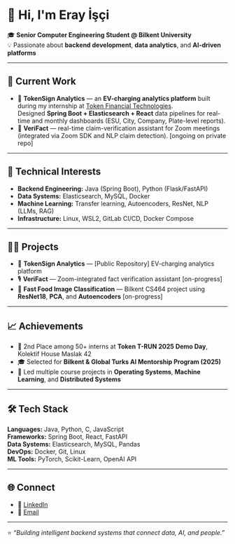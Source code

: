 # 👋 Hi, I'm Eray İşçi  

🎓 **Senior Computer Engineering Student @ Bilkent University**  
💡 Passionate about **backend development**, **data analytics**, and **AI-driven platforms**

---

## 🚀 Current Work
- 🧭 **TokenSign Analytics** — an **EV-charging analytics platform** built during my internship at [Token Financial Technologies](https://www.tokenfintech.com/).  
  Designed **Spring Boot + Elasticsearch + React** data pipelines for real-time and monthly dashboards (ESU, City, Company, Plate-level reports).  
- 🧩 **VeriFact** — real-time claim-verification assistant for Zoom meetings (integrated via Zoom SDK and NLP claim detection). [ongoing on private repo]

---

## 🧠 Technical Interests
- **Backend Engineering:** Java (Spring Boot), Python (Flask/FastAPI)  
- **Data Systems:** Elasticsearch, MySQL, Docker  
- **Machine Learning:** Transfer learning, Autoencoders, ResNet, NLP (LLMs, RAG)  
- **Infrastructure:** Linux, WSL2, GitLab CI/CD, Docker Compose  

---

## 🧑‍💻 Projects
- 🔋 **TokenSign Analytics** — [Public Repository] EV-charging analytics platform   
- 🎙 **VeriFact** — Zoom-integrated fact verification assistant [on-progress]
- 🍔 **Fast Food Image Classification** — Bilkent CS464 project using **ResNet18**, **PCA**, and **Autoencoders**  [on-progress]

---

## 📈 Achievements
- 🥈 2nd Place among 50+ interns at **Token T-RUN 2025 Demo Day**, Kolektif House Maslak 42  
- 🎓 Selected for **Bilkent & Global Turks AI Mentorship Program (2025)**  
- 🧠 Led multiple course projects in **Operating Systems**, **Machine Learning**, and **Distributed Systems**

---

## 🛠️ Tech Stack
**Languages:** Java, Python, C, JavaScript  
**Frameworks:** Spring Boot, React, FastAPI  
**Data Systems:** Elasticsearch, MySQL, Pandas  
**DevOps:** Docker, Git, Linux  
**ML Tools:** PyTorch, Scikit-Learn, OpenAI API  

---

## 🌐 Connect
- 💼 [LinkedIn](www.linkedin.com/in/eray-işçi)  
- 📧 [Email](mailto:eray.isci@ug.bilkent.edu.tr)  
---

⭐ _“Building intelligent backend systems that connect data, AI, and people.”_
